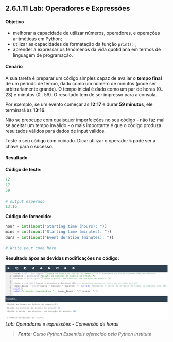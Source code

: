 ## 2.6.1.11 Lab: Operadores e Expressões

#### Objetivo

- melhorar a capacidade de utilizar números, operadores, e operações aritméticas em Python;
- utilizar as capacidades de formatação da função ``print()`` ;
- aprender a expressar os fenómenos da vida quotidiana em termos de linguagem de programação.

#### Cenário

A sua tarefa é preparar um código simples capaz de avaliar o **tempo final** de um período de tempo, dado como um número de minutos (pode ser arbitrariamente grande). O tempo inicial é dado como um par de horas (0.. 23) e minutos (0.. 59). O resultado tem de ser impresso para a consola.

Por exemplo, se um evento começar às **12:17** e durar **59 minutos**, ele terminará às **13:16**.

Não se preocupe com quaisquer imperfeições no seu código - não faz mal se aceitar um tempo inválido - o mais importante é que o código produza resultados válidos para dados de input válidos.

Teste o seu código com cuidado. Dica: utilizar o operador ``%`` pode ser a chave para o sucesso.

####  Resultado

**Código de teste:**

```python
12
17
59

# output esperado
13:16
```

**Código de fornecido:**

```python
hour = int(input("Starting time (hours): "))
mins = int(input("Starting time (minutes): "))
dura = int(input("Event duration (minutes): "))

# Write your code here.
```

**Resultado ápos as devidas modificações no código:**

![Lab: Operadores e expressões - Conversão de horas](../img/061_9_lab_operadores_expressoes_conversao_horas.PNG)
*Lab: Operadores e expressões - Conversão de horas*

>***Fonte**: Curso Python Essentials oferecido pela Python Institute*